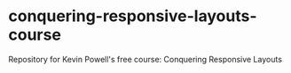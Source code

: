 # conquering-responsive-layouts-course
Repository for Kevin Powell's free course: Conquering Responsive Layouts
